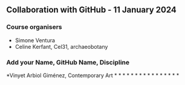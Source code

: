 ## Collaboration with GitHub - 11 January 2024

### Course organisers
* Simone Ventura
* Celine Kerfant, Cel31, archaeobotany

### Add your Name, GitHub Name, Discipline
*Vinyet Arbiol Giménez, Contemporary Art
*
*
*
*
*
*
*
*
*
*
*
*
*
*
*
*

